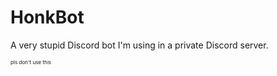 # HonkBot

A very stupid Discord bot I'm using in a private Discord server.

<sub><sub><sub>pls don't use this</sub></sub></sub>

